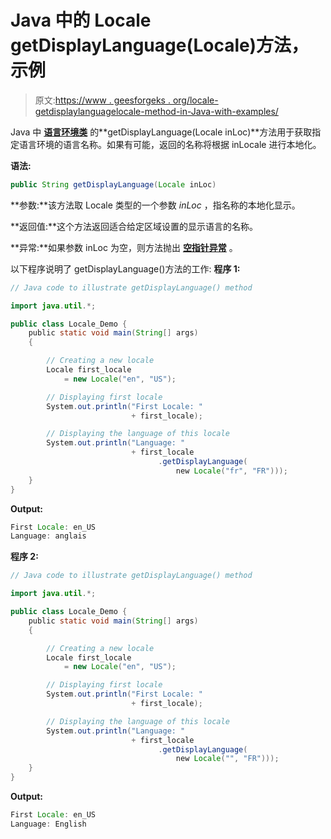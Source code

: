 # Java 中的 Locale getDisplayLanguage(Locale)方法，示例

> 原文:[https://www . geesforgeks . org/locale-getdisplaylanguagelocale-method-in-Java-with-examples/](https://www.geeksforgeeks.org/locale-getdisplaylanguagelocale-method-in-java-with-examples/)

Java 中 **[语言环境类](https://www.geeksforgeeks.org/java-util-locale-class-java-set-1/)** 的**getDisplayLanguage(Locale inLoc)**方法用于获取指定语言环境的语言名称。如果有可能，返回的名称将根据 inLocale 进行本地化。

**语法:**

```java
public String getDisplayLanguage(Locale inLoc)
```

**参数:**该方法取 Locale 类型的一个参数 *inLoc* ，指名称的本地化显示。

**返回值:**这个方法返回适合给定区域设置的显示语言的名称。

**异常:**如果参数 inLoc 为空，则方法抛出 **[空指针异常](https://www.geeksforgeeks.org/null-pointer-exception-in-java/)** 。

以下程序说明了 getDisplayLanguage()方法的工作:
**程序 1:**

```java
// Java code to illustrate getDisplayLanguage() method

import java.util.*;

public class Locale_Demo {
    public static void main(String[] args)
    {

        // Creating a new locale
        Locale first_locale
            = new Locale("en", "US");

        // Displaying first locale
        System.out.println("First Locale: "
                           + first_locale);

        // Displaying the language of this locale
        System.out.println("Language: "
                           + first_locale
                                 .getDisplayLanguage(
                                     new Locale("fr", "FR")));
    }
}
```

**Output:**

```java
First Locale: en_US
Language: anglais

```

**程序 2:**

```java
// Java code to illustrate getDisplayLanguage() method

import java.util.*;

public class Locale_Demo {
    public static void main(String[] args)
    {

        // Creating a new locale
        Locale first_locale
            = new Locale("en", "US");

        // Displaying first locale
        System.out.println("First Locale: "
                           + first_locale);

        // Displaying the language of this locale
        System.out.println("Language: "
                           + first_locale
                                 .getDisplayLanguage(
                                     new Locale("", "FR")));
    }
}
```

**Output:**

```java
First Locale: en_US
Language: English

```